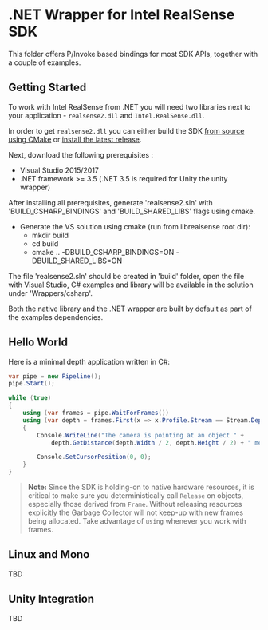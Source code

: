 # .NET Wrapper for Intel RealSense SDK

This folder offers P/Invoke based bindings for most SDK APIs, together with a couple of examples.

## Getting Started

To work with Intel RealSense from .NET you will need two libraries next to your application - `realsense2.dll` and `Intel.RealSense.dll`.

In order to get `realsense2.dll` you can either build the SDK [from source using CMake](https://github.com/IntelRealSense/librealsense/blob/master/doc/installation_windows.md) or [install the latest release](https://github.com/IntelRealSense/librealsense/blob/master/doc/distribution_windows.md).

Next, download the following prerequisites :

* Visual Studio 2015/2017
* .NET framework &gt;= 3.5 \(.NET 3.5 is required for Unity the unity wrapper\)

After installing all prerequisites, generate 'realsense2.sln' with 'BUILD\_CSHARP\_BINDINGS' and 'BUILD\_SHARED\_LIBS' flags using cmake.

* Generate the VS solution using cmake \(run from librealsense root dir\):
  * mkdir build
  * cd build
  * cmake .. -DBUILD\_CSHARP\_BINDINGS=ON -DBUILD\_SHARED\_LIBS=ON

The file 'realsense2.sln' should be created in 'build' folder, open the file with Visual Studio, C\# examples and library will be available in the solution under 'Wrappers/csharp'.

Both the native library and the .NET wrapper are built by default as part of the examples dependencies.

## Hello World

Here is a minimal depth application written in C\#:

```csharp
var pipe = new Pipeline();
pipe.Start();

while (true)
{
    using (var frames = pipe.WaitForFrames())
    using (var depth = frames.First(x => x.Profile.Stream == Stream.Depth) as DepthFrame)
    {
        Console.WriteLine("The camera is pointing at an object " +
            depth.GetDistance(depth.Width / 2, depth.Height / 2) + " meters away\t");

        Console.SetCursorPosition(0, 0);
    }
}
```

> **Note:** Since the SDK is holding-on to native hardware resources, it is critical to make sure you deterministically call `Release` on objects, especially those derived from `Frame`. Without releasing resources explicitly the Garbage Collector will not keep-up with new frames being allocated. Take advantage of `using` whenever you work with frames.

## Linux and Mono

TBD

## Unity Integration

TBD

